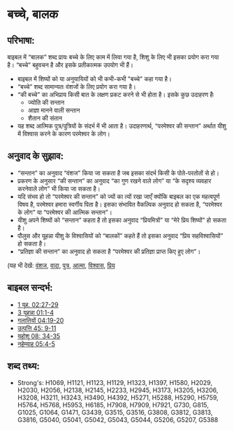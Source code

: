 # बच्चे, बालक #

## परिभाषा: ##

बाइबल में “बालक” शब्द प्रायः बच्चे के लिए काम में लिया गया है, शिशु के लिए भी इसका प्रयोग करा गया है। “बच्चे” बहुवचन है और इसके प्रतीकात्मक उपयोग भी हैं।

* बाइबल में शिष्यों को या अनुयायियों को भी कभी-कभी "बच्चे" कहा गया है।
* “बच्चे” शब्द सामान्यतः वंशजों के लिए प्रयोग करा गया है।
* “की बच्चे” का अभिप्राय किसी बात के लक्षण प्रकट करने से भी होता है। इसके कुछ उदाहरण हैः
  * ज्योति की सन्तान 
  * आज्ञा मानने वाली सन्तान 
  * शैतान की संतान 
* यह शब्द आत्मिक पुत्र/पुत्रियों के संदर्भ में भी आता है। उदाहरणार्थ, “परमेश्वर की सन्तान” अर्थात यीशु में विश्वास करने के कारण परमेश्वर के लोग।

## अनुवाद के सुझाव: ##

* “सन्तान” का अनुवाद “वंशज” किया जा सकता है जब इसका संदर्भ किसी के पोते-परतोतों से हो।
* प्रकरण के अनुसार “की सन्तान” का अनुवाद “का गुण रखने वाले लोग” या “के सदृश्य व्यवहार करनेवाले लोग” भी किया जा सकता है।
* यदि संभव हो तो “परमेश्वर की सन्तान” को ज्यों का त्यों रखा जाएँ क्योंकि बाइबल का एक महत्वपूर्ण विषय है, परमेश्वर हमारा स्वर्गीय पिता है। इसका संभावित वैकल्पिक अनुवाद हो सकता है, “परमेश्वर के लोग” या “परमेश्वर की आत्मिक सन्तान”।
* यीशु अपने शिष्यों को “सन्तान” कहता है तो इसका अनुवाद “प्रियमित्रों” या “मेरे प्रिय शिष्यों” हो सकता है।
* पौलुस और यूहन्ना यीशु के विश्वासियों को “बालकों” कहते हैं तो इसका अनुवाद “प्रिय सहविश्वासियों” हो सकता है।
* “प्रतिज्ञा की सन्तान” का अनुवाद हो सकता है “परमेश्वर की प्रतिज्ञा प्राप्त किए हुए लोग”।

(यह भी देखें: [वंशज](../other/descendant.md), [वादा](../kt/promise.md), [पुत्र](../kt/son.md), [आत्मा](../kt/spirit.md), [विश्वास](../kt/believer.md), [प्रिय](../kt/beloved.md)

## बाइबल सन्दर्भ: ##

* [1 यूह. 02:27-29](rc://hi/tn/help/1jn/02/27)
* [3 यूहन्ना 01:1-4](rc://hi/tn/help/3jn/01/01)
* [गलातियों 04:19-20](rc://hi/tn/help/gal/04/19)
* [उत्पत्ति 45: 9-11](rc://hi/tn/help/gen/45/09)
* [यहोशू 08: 34-35](rc://hi/tn/help/jos/08/34)
* [नहेम्याह 05:4-5](rc://hi/tn/help/neh/05/04)


## शब्द तथ्य: ##

* Strong's: H1069, H1121, H1123, H1129, H1323, H1397, H1580, H2029, H2030, H2056, H2138, H2145, H2233, H2945, H3173, H3205, H3206, H3208, H3211, H3243, H3490, H4392, H5271, H5288, H5290, H5759, H5764, H5768, H5953, H6185, H7908, H7909, H7921, G730, G815, G1025, G1064, G1471, G3439, G3515, G3516, G3808, G3812, G3813, G3816, G5040, G5041, G5042, G5043, G5044, G5206, G5207, G5388
